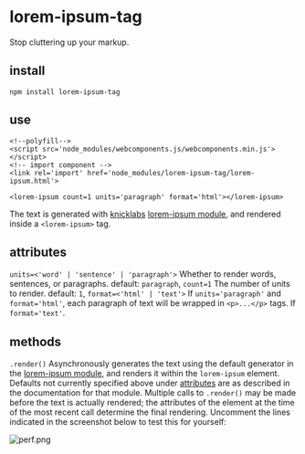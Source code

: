# lorem-ipsum-tag

Stop cluttering up your markup.

## install
```npm install lorem-ipsum-tag```

## use
```
<!--polyfill-->
<script src='node_modules/webcomponents.js/webcomponents.min.js'></script>
<!-- import component -->
<link rel='import' href='node_modules/lorem-ipsum-tag/lorem-ipsum.html'>

<lorem-ipsum count=1 units='paragraph' format='html'></lorem-ipsum>
```

The text is generated with [knicklabs](https://github.com/knicklabs) [lorem-ipsum module](https://github.com/knicklabs/lorem-ipsum.js), and rendered inside a `<lorem-ipsum>` tag.

## attributes

`units=<'word' | 'sentence' | 'paragraph'>`
  Whether to render words, sentences, or paragraphs.
  default: `paragraph`,
`count=1`
  The number of units to render.
  default: `1`,
`format=<'html' | 'text'>`
  If `units='paragraph'` and `format='html'`, each paragraph of text will be wrapped in `<p>...</p>` tags. If `format='text'`.

## methods

`.render()`
  Asynchronously generates the text using the default generator in the [lorem-ipsum module](https://github.com/knicklabs/lorem-ipsum.js), and renders it within the `lorem-ipsum` element. Defaults not currently specified above under [attributes](attributes) are as described in the documentation for that module. Multiple calls to `.render()` may be made before the text is actually rendered; the attributes of the element at the time of the most recent call determine the final rendering. Uncomment the lines indicated in the screenshot below to test this for yourself:

  ![perf.png](https://raw.githubusercontent.com/phoenixstormcrow/lorem-ipsum-tag/master/perf.png)
